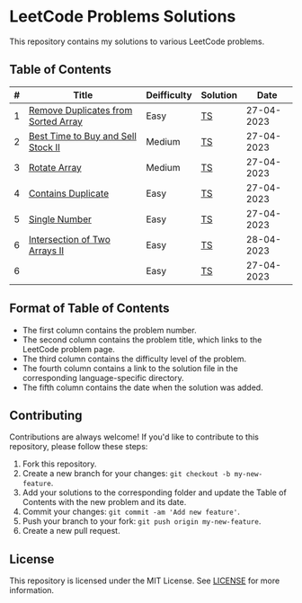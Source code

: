 

# LeetCode Problems Solutions

This repository contains my solutions to various LeetCode problems.

## Table of Contents

| # | Title | Deifficulty | Solution                                                  | Date       |
|---| ----- | ----------- |-----------------------------------------------------------|------------|
| 1 | [Remove Duplicates from Sorted Array](https://leetcode.com/problems/remove-duplicates-from-sorted-array/) | Easy | [TS](./Top_Interview_Questions/Easy/maxProfit.ts)         | 27-04-2023 |
| 2 | [Best Time to Buy and Sell Stock II](https://leetcode.com/problems/best-time-to-buy-and-sell-stock-ii/) | Medium | [TS](./Top_Interview_Questions/Easy/removeDuplicates.ts)  | 27-04-2023 |
| 3 | [Rotate Array](https://leetcode.com/problems/rotate-array/) | Medium | [TS](./Top_Interview_Questions/Easy/rotate.ts)            | 27-04-2023 |
| 4 | [Contains Duplicate](https://leetcode.com/problems/contains-duplicate/) | Easy | [TS](./Top_Interview_Questions/Easy/containsDuplicate.ts) | 27-04-2023 |
| 5 | [Single Number](https://leetcode.com/problems/single-number/) | Easy | [TS](./Top_Interview_Questions/Easy/singleNumber.ts)      | 27-04-2023 |
| 6 | [Intersection of Two Arrays II](https://leetcode.com/problems/intersection-of-two-arrays-ii/) | Easy | [TS](./Top_Interview_Questions/Easy/intersect.ts)         | 28-04-2023 |
| 6 | []() | Easy | [TS](./Top_Interview_Questions/Easy/)                     | 27-04-2023 |

## Format of Table of Contents

- The first column contains the problem number.
- The second column contains the problem title, which links to the LeetCode problem page.
- The third column contains the difficulty level of the problem.
- The fourth column contains a link to the solution file in the corresponding language-specific directory.
- The fifth column contains the date when the solution was added.


## Contributing

Contributions are always welcome! If you'd like to contribute to this repository, please follow these steps:

1. Fork this repository.
2. Create a new branch for your changes: `git checkout -b my-new-feature`.
3. Add your solutions to the corresponding folder and update the Table of Contents with the new problem and its date.
4. Commit your changes: `git commit -am 'Add new feature'`.
5. Push your branch to your fork: `git push origin my-new-feature`.
6. Create a new pull request.

## License

This repository is licensed under the MIT License. See [LICENSE](./LICENSE.md) for more information.
